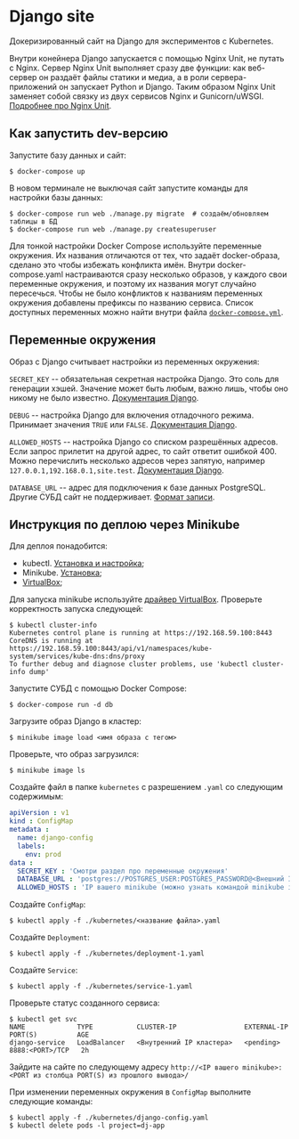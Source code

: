 # Django site

Докеризированный сайт на Django для экспериментов с Kubernetes.

Внутри конейнера Django запускается с помощью Nginx Unit, не путать с Nginx. Сервер Nginx Unit выполняет сразу две функции: как веб-сервер он раздаёт файлы статики и медиа, а в роли сервера-приложений он запускает Python и Django. Таким образом Nginx Unit заменяет собой связку из двух сервисов Nginx и Gunicorn/uWSGI. [Подробнее про Nginx Unit](https://unit.nginx.org/).

## Как запустить dev-версию

Запустите базу данных и сайт:

```shell-session
$ docker-compose up
```

В новом терминале не выключая сайт запустите команды для настройки базы данных:

```shell-session
$ docker-compose run web ./manage.py migrate  # создаём/обновляем таблицы в БД
$ docker-compose run web ./manage.py createsuperuser
```

Для тонкой настройки Docker Compose используйте переменные окружения. Их названия отличаются от тех, что задаёт docker-образа, сделано это чтобы избежать конфликта имён. Внутри docker-compose.yaml настраиваются сразу несколько образов, у каждого свои переменные окружения, и поэтому их названия могут случайно пересечься. Чтобы не было конфликтов к названиям переменных окружения добавлены префиксы по названию сервиса. Список доступных переменных можно найти внутри файла [`docker-compose.yml`](./docker-compose.yml).

## Переменные окружения

Образ с Django считывает настройки из переменных окружения:

`SECRET_KEY` -- обязательная секретная настройка Django. Это соль для генерации хэшей. Значение может быть любым, важно лишь, чтобы оно никому не было известно. [Документация Django](https://docs.djangoproject.com/en/3.2/ref/settings/#secret-key).

`DEBUG` -- настройка Django для включения отладочного режима. Принимает значения `TRUE` или `FALSE`. [Документация Django](https://docs.djangoproject.com/en/3.2/ref/settings/#std:setting-DEBUG).

`ALLOWED_HOSTS` -- настройка Django со списком разрешённых адресов. Если запрос прилетит на другой адрес, то сайт ответит ошибкой 400. Можно перечислить несколько адресов через запятую, например `127.0.0.1,192.168.0.1,site.test`. [Документация Django](https://docs.djangoproject.com/en/3.2/ref/settings/#allowed-hosts).

`DATABASE_URL` -- адрес для подключения к базе данных PostgreSQL. Другие СУБД сайт не поддерживает. [Формат записи](https://github.com/jacobian/dj-database-url#url-schema).

## Инструкция по деплою через Minikube

Для деплоя понадобится:

- kubectl. [Установка и настройка](https://kubernetes.io/ru/docs/tasks/tools/install-kubectl/);
- Minikube. [Установка](https://minikube.sigs.k8s.io/docs/start/);
- [VirtualBox](https://www.virtualbox.org/);

Для запуска minikube используйте [драйвер VirtualBox](https://minikube.sigs.k8s.io/docs/drivers/virtualbox/).
Проверьте корректность запуска следующей:

```shell
$ kubectl cluster-info
Kubernetes control plane is running at https://192.168.59.100:8443
CoreDNS is running at https://192.168.59.100:8443/api/v1/namespaces/kube-system/services/kube-dns:dns/proxy
To further debug and diagnose cluster problems, use 'kubectl cluster-info dump'
```

Запустите СУБД с помощью Docker Compose:

```shell
$ docker-compose run -d db
```

Загрузите образ Django в кластер:

```shell
$ minikube image load <имя образа с тегом>
```

Проверьте, что образ загрузился:

```shell
$ minikube image ls
```

Создайте файл в папке `kubernetes` с разрешением `.yaml` со следующим содержимым:

```yaml
apiVersion : v1
kind : ConfigMap
metadata :
  name: django-config
  labels:
    env: prod
data :
  SECRET_KEY : 'Смотри раздел про переменные окружения'
  DATABASE_URL : 'postgres://POSTGRES_USER:POSTGRES_PASSWORD@<Внешний IP вашего ПК>:<PORT - 5432>/POSTGRES_DB'
  ALLOWED_HOSTS : 'IP вашего minikube (можно узнать командой minikube ip)'
```

Создайте `ConfigMap`:

```shell
$ kubectl apply -f ./kubernetes/<название файла>.yaml
```

Создайте `Deployment`:

```shell
$ kubectl apply -f ./kubernetes/deployment-1.yaml
```

Создайте `Service`:

```shell
$ kubectl apply -f ./kubernetes/service-1.yaml
```

Проверьте статус созданного сервиса:

```shell
$ kubectl get svc
NAME             TYPE           CLUSTER-IP                 EXTERNAL-IP   PORT(S)          AGE
django-service   LoadBalancer   <Внутренний IP кластера>   <pending>     8888:<PORT>/TCP   2h
```

Зайдите на сайте по следующему адресу `http://<IP вашего minikube>:<PORT из столбца PORT(S) из прошлого вывода>/`

При изменении переменных окружения в `ConfigMap` выполните следующие команды:

```shell
$ kubectl apply -f ./kubernetes/django-config.yaml
$ kubectl delete pods -l project=dj-app
```